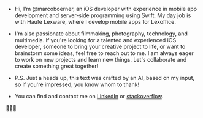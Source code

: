 - Hi, I’m @marcoboerner, an iOS developer with experience in mobile app development and server-side programming using Swift. My day job is with Haufe Lexware, where I develop mobile apps for Lexoffice.

- I'm also passionate about filmmaking, photography, technology, and multimedia. If you're looking for a talented and experienced iOS developer, someone to bring your creative project to life, or want to brainstorm some ideas, feel free to reach out to me. I am always eager to work on new projects and learn new things. Let's collaborate and create something great together!

- P.S. Just a heads up, this text was crafted by an AI, based on my input, so if you're impressed, you know whom to thank!

- You can find and contact me on [LinkedIn](https://www.linkedin.com/in/marcoboerner/) or [stackoverflow](https://stackoverflow.com/users/12764795/marco-boerner?tab=profile).

🤘😎🤘

<!---
marcoboerner/marcoboerner is a ✨ special ✨ repository because its `README.md` (this file) appears on your GitHub profile.
You can click the Preview link to take a look at your changes.
--->

